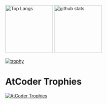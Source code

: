 <p align="left"> 
  <img alt="Top Langs" height="150px" src="https://github-readme-stats.vercel.app/api/top-langs/?username=hotman78&layout=compact&count_private=true&show_icons=true&theme=onedark" />
  <img alt="github stats" height="150px" src="https://github-readme-stats.vercel.app/api?username=hotman78&count_private=true&show_icons=true&show_icons=true&theme=onedark" />
</p>

[![trophy](https://github-profile-trophy.vercel.app/?username=hotman78&theme=onedark&column=7
)](https://github.com/ryo-ma/github-profile-trophy)

# AtCoder Trophies
[![AtCoder Trophies](https://atcoder-trophies.vercel.app/api/v1/atcoder?username=hotman78&theme=darkhub&&&rank=SSS,SS,S,AAA,AA,A)](https://github.com/KATO-Hiro/AtCoderTrophies)
